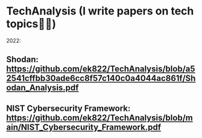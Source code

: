 # TechAnalysis (I write papers on tech topics👨‍💻)

2022:
## Shodan: https://github.com/ek822/TechAnalysis/blob/a52541cffbb30ade6cc8f57c140c0a4044ac861f/Shodan_Analysis.pdf
## NIST Cybersecurity Framework: https://github.com/ek822/TechAnalysis/blob/main/NIST_Cybersecurity_Framework.pdf

